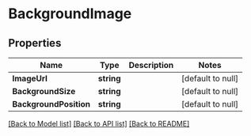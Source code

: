 # BackgroundImage

## Properties
Name | Type | Description | Notes
------------ | ------------- | ------------- | -------------
**ImageUrl** | **string** |  | [default to null]
**BackgroundSize** | **string** |  | [default to null]
**BackgroundPosition** | **string** |  | [default to null]

[[Back to Model list]](../README.md#documentation-for-models) [[Back to API list]](../README.md#documentation-for-api-endpoints) [[Back to README]](../README.md)

